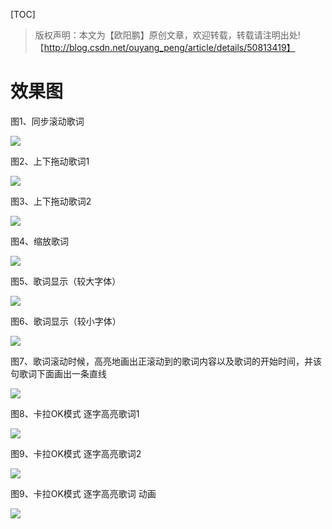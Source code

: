 [TOC]


>版权声明：本文为【欧阳鹏】原创文章，欢迎转载，转载请注明出处! 【http://blog.csdn.net/ouyang_peng/article/details/50813419】


# 效果图

图1、同步滚动歌词 

![](https://github.com/ouyangpeng/android-lrc-view-oyp/blob/master/screenshot/a1.gif)

图2、上下拖动歌词1

![](https://github.com/ouyangpeng/android-lrc-view-oyp/blob/master/screenshot/a2.gif)

图3、上下拖动歌词2 

![](https://github.com/ouyangpeng/android-lrc-view-oyp/blob/master/screenshot/a3.gif)

图4、缩放歌词 

![](https://github.com/ouyangpeng/android-lrc-view-oyp/blob/master/screenshot/a4.gif)

图5、歌词显示（较大字体） 

![](https://github.com/ouyangpeng/android-lrc-view-oyp/blob/master/screenshot/a5.jpg)

图6、歌词显示（较小字体） 

![](https://github.com/ouyangpeng/android-lrc-view-oyp/blob/master/screenshot/a6.jpg)

图7、歌词滚动时候，高亮地画出正滚动到的歌词内容以及歌词的开始时间，并该句歌词下面画出一条直线 

![](https://github.com/ouyangpeng/android-lrc-view-oyp/blob/master/screenshot/a7.jpg)

图8、卡拉OK模式 逐字高亮歌词1

![](https://github.com/ouyangpeng/android-lrc-view-oyp/blob/master/screenshot/a8.jpg)


图9、卡拉OK模式 逐字高亮歌词2

![](https://github.com/ouyangpeng/android-lrc-view-oyp/blob/master/screenshot/a9.jpg)

图9、卡拉OK模式 逐字高亮歌词  动画

![](https://github.com/ouyangpeng/android-lrc-view-oyp/blob/master/screenshot/a10.gif)
